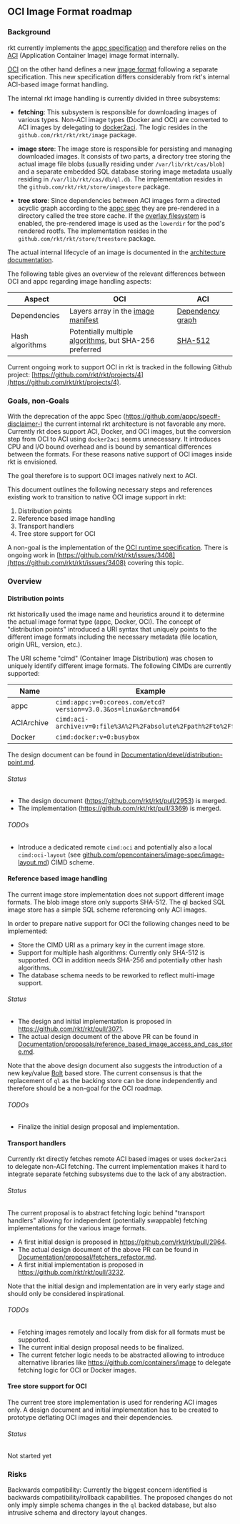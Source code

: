 ## OCI Image Format roadmap

### Background

rkt currently implements the [appc specification][app-container] and therefore relies on the [ACI][aci] (Application Container Image) image format internally.

[OCI][opencontainers] on the other hand defines a new [image format][oci] following a separate specification.
This new specification differs considerably from rkt's internal ACI-based image format handling.

The internal rkt image handling is currently divided in three subsystems:
- **fetching**: This subsystem is responsible for downloading images of various types.
Non-ACI image types (Docker and OCI) are converted to ACI images by delegating to [docker2aci][docker2aci]. The logic resides in the `github.com/rkt/rkt/rkt/image` package.

- **image store**: The image store is responsible for persisting and managing downloaded images.
It consists of two parts, a directory tree storing the actual image file blobs (usually residing under `/var/lib/rkt/cas/blob`) and a separate embedded SQL database storing image metadata usually residing in `/var/lib/rkt/cas/db/ql.db`. The implementation resides in the `github.com/rkt/rkt/store/imagestore` package.

- **tree store**: Since dependencies between ACI images form a directed acyclic graph according to the [appc spec][ace-fs] they are pre-rendered in a directory called the tree store cache.
If the [overlay filesystem](https://www.kernel.org/doc/Documentation/filesystems/overlayfs.txt) is enabled, the pre-rendered image is used as the `lowerdir` for the pod's rendered rootfs. The implementation resides in the `github.com/rkt/rkt/store/treestore` package.

The actual internal lifecycle of an image is documented in the [architecture documentation][image-lifecycle].

The following table gives an overview of the relevant differences between OCI and appc regarding image handling aspects:

 Aspect | OCI | ACI
--------|-----|------------------
Dependencies | Layers array in the [image manifest][oci-manifest] | [Dependency graph][ace-fs]
Hash algorithms | Potentially multiple [algorithms][oci-algorithms], but SHA-256 preferred | [SHA-512][appc-image-id-type]

Current ongoing work to support OCI in rkt is tracked in the following Github project: [https://github.com/rkt/rkt/projects/4](https://github.com/rkt/rkt/projects/4).

### Goals, non-Goals

With the deprecation of the appc Spec (https://github.com/appc/spec#-disclaimer-) the current internal rkt architecture is not favorable any more.
Currently rkt does support ACI, Docker, and OCI images, but the conversion step from OCI to ACI using `docker2aci` seems unnecessary.
It introduces CPU and I/O bound overhead and is bound by semantical differences between the formats. For these reasons native support of OCI images inside rkt is envisioned.

The goal therefore is to support OCI images natively next to ACI.

This document outlines the following necessary steps and references existing work to transition to native OCI image support in rkt:

1. Distribution points
2. Reference based image handling
3. Transport handlers
4. Tree store support for OCI

A non-goal is the implementation of the [OCI runtime specification][oci-runtime]. There is ongoing work in [https://github.com/rkt/rkt/issues/3408](https://github.com/rkt/rkt/issues/3408) covering this topic.

### Overview

#### Distribution points

rkt historically used the image name and heuristics around it to determine the actual image format type (appc, Docker, OCI).
The concept of "distribution points" introduced a URI syntax that uniquely points to the different image formats including the necessary metadata (file location, origin URL, version, etc.).

The URI scheme "cimd" (Container Image Distribution) was chosen to uniquely identify different image formats. The following CIMDs are currently supported:

Name | Example
-----|--------
appc | `cimd:appc:v=0:coreos.com/etcd?version=v3.0.3&os=linux&arch=amd64`
ACIArchive | `cimd:aci-archive:v=0:file%3A%2F%2Fabsolute%2Fpath%2Fto%2Ffile`
Docker | `cimd:docker:v=0:busybox`

The design document can be found in [Documentation/devel/distribution-point.md][distribution-point].

###### Status

- The design document (https://github.com/rkt/rkt/pull/2953) is merged.
- The implementation (https://github.com/rkt/rkt/pull/3369) is merged.

###### TODOs

- Introduce a dedicated remote `cimd:oci` and potentially also a local `cimd:oci-layout` (see [github.com/opencontainers/image-spec/image-layout.md][oci-image-layout]) CIMD scheme.

#### Reference based image handling

The current image store implementation does not support different image formats. The blob image store only supports SHA-512.
The ql backed SQL image store has a simple SQL scheme referencing only ACI images.

In order to prepare native support for OCI the following changes need to be implemented:

- Store the CIMD URI as a primary key in the current image store.
- Support for multiple hash algorithms: Currently only SHA-512 is supported. OCI in addition needs SHA-256 and potentially other hash algorithms.
- The database schema needs to be reworked to reflect multi-image support.

###### Status

- The design and initial implementation is proposed in https://github.com/rkt/rkt/pull/3071.
- The actual design document of the above PR can be found in [Documentation/proposals/reference_based_image_access_and_cas_store.md](https://github.com/rkt/rkt/blob/23313af1c3dac2fb24fe41f9a7c5eaca573e45dd/Documentation/proposals/reference_based_image_access_and_cas_store.md).

Note that the above design document also suggests the introduction of a new key/value [Bolt](https://github.com/boltdb/bolt) based store. The current consensus is that the replacement of `ql` as the backing store can be done independently and therefore should be a non-goal for the OCI roadmap.

###### TODOs

- Finalize the initial design proposal and implementation.

#### Transport handlers

Currently rkt directly fetches remote ACI based images or uses `docker2aci` to delegate non-ACI fetching.
The current implementation makes it hard to integrate separate fetching subsystems due to the lack of any abstraction.

###### Status

The current proposal is to abstract fetching logic behind "transport handlers" allowing for independent (potentially swappable) fetching implementations for the various image formats.

- A first initial design is proposed in https://github.com/rkt/rkt/pull/2964.
- The actual design document of the above PR can be found in [Documentation/proposal/fetchers_refactor.md](https://github.com/sgotti/rkt/blob/239fdff081f9fd47dd08834a5660a1375ea4771d/Documentation/proposal/fetchers_refactor.md).
- A first initial implementation is proposed in https://github.com/rkt/rkt/pull/3232.

Note that the initial design and implementation are in very early stage and should only be considered inspirational. 

###### TODOs

- Fetching images remotely and locally from disk for all formats must be supported.
- The current initial design proposal needs to be finalized.
- The current fetcher logic needs to be abstracted allowing to introduce alternative libraries like https://github.com/containers/image to delegate fetching logic for OCI or Docker images.

#### Tree store support for OCI

The current tree store implementation is used for rendering ACI images only. A design document and initial implementation has to be created to prototype deflating OCI images and their dependencies.

###### Status

Not started yet

### Risks

Backwards compatibility: Currently the biggest concern identified is backwards compatibility/rollback capabilities. The proposed changes do not only imply simple schema changes in the `ql` backed database, but also intrusive schema and directory layout changes.

[opencontainers]: https://www.opencontainers.org/
[docker2aci]: https://github.com/appc/docker2aci
[oci-runtime]: https://github.com/opencontainers/runtime-spec

[aci]: https://github.com/appc/spec/blob/v0.8.10/spec/aci.md#app-container-image
[ace-fs]: https://github.com/appc/spec/blob/v0.8.10/spec/ace.md#filesystem-setup
[appc-image-id-type]: https://github.com/appc/spec/blob/v0.8.10/spec/types.md#image-id-type

[oci]: https://github.com/opencontainers/image-spec
[oci-manifest]: https://github.com/opencontainers/image-spec/blob/v1.0.0-rc2/manifest.md#image-manifest
[oci-algorithms]: https://github.com/opencontainers/image-spec/blob/v1.0.0-rc2/descriptor.md#algorithms
[oci-image-layout]: https://github.com/opencontainers/image-spec/blob/v1.0.0-rc2/image-layout.md

[app-container]: https://github.com/rkt/rkt/blob/v1.26.0/Documentation/app-container.md
[image-lifecycle]: https://github.com/rkt/rkt/blob/v1.26.0/Documentation/devel/architecture.md#image-lifecycle
[distribution-point]: https://github.com/rkt/rkt/blob/v1.26.0/Documentation/devel/distribution-point.md
